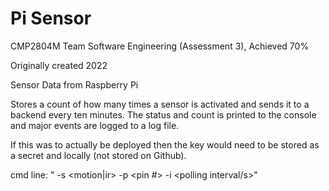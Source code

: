 # Pi Sensor

CMP2804M Team Software Engineering (Assessment 3), Achieved 70%

Originally created 2022

Sensor Data from Raspberry Pi

Stores a count of how many times a sensor is activated and sends it to a backend every ten minutes.
The status and count is printed to the console and major events are logged to a log file.

If this was to actually be deployed then the key would need to be stored as a secret and locally (not stored on Github).

cmd line: "<file name> -s <motion|ir> -p <pin #> -i <polling interval/s>"
